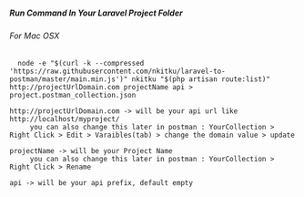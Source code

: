##### Run Command In Your Laravel Project Folder

###### For Mac OSX

``	node -e "$(curl -k --compressed 'https://raw.githubusercontent.com/nkitku/laravel-to-postman/master/main.min.js')" nkitku "$(php artisan route:list)" http://projectUrlDomain.com projectName api > project.postman_collection.json``


    http://projectUrlDomain.com -> will be your api url like http://localhost/myproject/
         you can also change this later in postman : YourCollection > Right Click > Edit > Varaibles(tab) > change the domain value > update

    projectName -> will be your Project Name
         you can also change this later in postman : YourCollection > Right Click > Rename 

    api -> will be your api prefix, default empty
